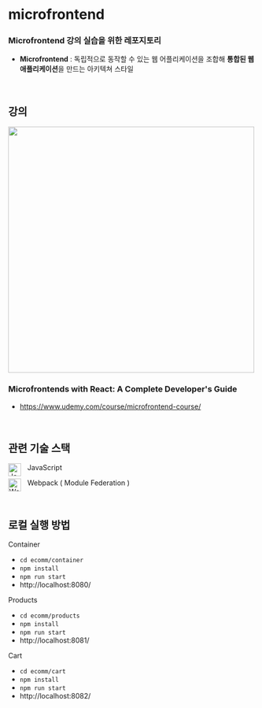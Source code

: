 # microfrontend

### Microfrontend 강의 실습을 위한 레포지토리
- **Microfrontend** : 독립적으로 동작할 수 있는 웹 어플리케이션을 조합해 **통합된 웹 애플리케이션**을 만드는 아키텍쳐 스타일
<br/>

## 강의
<img width="500px" src="https://user-images.githubusercontent.com/23301416/212778674-1f0dd089-d55f-424d-a86a-1827c336b94f.png" />

### Microfrontends with React: A Complete Developer's Guide
- https://www.udemy.com/course/microfrontend-course/

<br/>


## 관련 기술 스택
<img align="left" alt="JavaScript" width="26px" src="https://cdn.jsdelivr.net/gh/devicons/devicon/icons/javascript/javascript-original.svg" style="padding-right:10px;" /> JavaScript

<img align="left" alt="Webpack" width="26px" src="https://cdn.jsdelivr.net/gh/devicons/devicon/icons/webpack/webpack-original.svg" style="padding-right:10px;" /> Webpack ( Module Federation )

<br/>

## 로컬 실행 방법

Container

- `cd ecomm/container`
- `npm install`
- `npm run start`
- http://localhost:8080/

Products

- `cd ecomm/products`
- `npm install`
- `npm run start`
- http://localhost:8081/

Cart

- `cd ecomm/cart`
- `npm install`
- `npm run start`
- http://localhost:8082/
